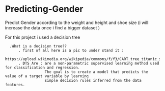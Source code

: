 # Predicting-Gender
Predict Gender according to the weight and height and shoe size (i will increase the data once i find a bigger dataset )

For this project i used a decision tree

      .What is a decision tree??        
          . first of all here is a pic to under stand it : 
              https://upload.wikimedia.org/wikipedia/commons/f/f3/CART_tree_titanic_survivors.png
          . DTS Are : are a non-parametric supervised learning method used for classification and regression. 
                      The goal is to create a model that predicts the value of a target variable by learning 
                      simple decision rules inferred from the data features.
        

